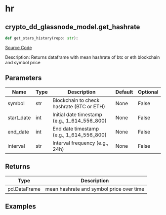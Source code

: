 # hr

## crypto_dd_glassnode_model.get_hashrate

```python
def get_stars_history(repo: str):
```
[Source Code](https://github.com/OpenBB-finance/OpenBBTerminal/tree/main/openbb_terminal/decorators.py#L365)

Description: Returns dataframe with mean hashrate of btc or eth blockchain and symbol price

## Parameters

| Name | Type | Description | Default | Optional |
| ---- | ---- | ----------- | ------- | -------- |
| symbol | str | Blockchain to check hashrate (BTC or ETH) | None | False |
| start_date | int | Initial date timestamp (e.g., 1_614_556_800) | None | False |
| end_date | int | End date timestamp (e.g., 1_614_556_800) | None | False |
| interval | str | Interval frequency (e.g., 24h) | None | False |

## Returns

| Type | Description |
| ---- | ----------- |
| pd.DataFrame | mean hashrate and symbol price over time |

## Examples

